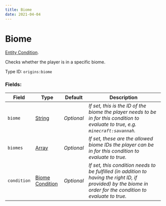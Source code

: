 ```yaml
---
title: Biome
date: 2021-04-04
---
```

# Biome

[Entity Condition](../entity_conditions.md).

Checks whether the player is in a specific biome.

Type ID: `origins:biome`

### Fields:

Field  | Type | Default | Description
-------|------|---------|-------------
`biome` | [String](../data_types/string.md) | _Optional_ |  _If set, this is the ID of the biome the player needs to be in for this condition to evaluate to true, e.g. `minecraft:savannah`._
`biomes` | [Array](../data_types/array.md) | _Optional_ |  _If set, these are the allowed biome IDs the player can be in for this condition to evaluate to true._
`condition` | [Biome Condition](../data_types/biome_condition.md) | _Optional_ | _If set, this condition needs to be fulfilled (in addition to having the right ID, if provided) by the biome in order for the condition to evaluate to true._
